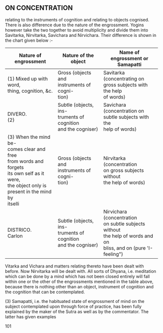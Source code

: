 ## ON CONCENTRATION

relating to the instruments of cognition and relating to objects cognised. There is also difference due to the nature of the engrossment. Yogins however take the two together to avoid multiplicity and divide them into Savitarka, Nirvitarka, Savichara and Nirvichara. Their difference is shown in the chart given below :-

| Nature of engrossment                                                                                                                                          | Nature of the object                                                | Name of engrossment or<br>Samapatti                                                                                         |
|----------------------------------------------------------------------------------------------------------------------------------------------------------------|---------------------------------------------------------------------|-----------------------------------------------------------------------------------------------------------------------------|
| (1) Mixed up with word,<br>thing, cognition, &c.                                                                                                               | Gross (objects and<br>instruments of cogni-<br>tion)                | Savitarka (concentrating on<br>gross subjects with the help<br>of words)                                                    |
| DIVERO.<br>(2)                                                                                                                                                 | Subtle (objects, ins-<br>truments of cognition<br>and the cogniser) | Savichara (concentration on<br>subtle subjects with the<br>help of words)                                                   |
| (3) When the mind be-<br>comes clear and free<br>from words and forgets<br>its own self as it were,<br>the object only is<br>present in the mind by<br>itselli | Gross (objects and<br>instruments of cogni-<br>tion)                | Nirvitarka (concentration<br>on gross subjects without<br>the help of words)                                                |
| DISTRICO.<br>Carlon                                                                                                                                            | Subtle (objects, ins-<br>truments of cognition<br>and the cogniser) | Nirvichara (concentration<br>on subtle subjects without<br>the help of words and on<br>bliss, and on (pure 'I-<br>feeling") |

Vitarka and Vichara and matters relating thereto have been dealt with before. Now Nirvitarka will be dealt with. All sorts of Dhyana, i.e. meditation which can be done by a mind which has not been closed entirely will fall within one or the other of the engrossments mentioned in the table above, because there is nothing other than an object, instrument of cognition and the cognition that can be contemplated.

(3) Samapatti, i.e. the habituated state of engrossment of mind on the subject contemplated upon through force of practice, has been fully explained by the maker of the Sutra as well as by the commentator. The latter has given examples

101